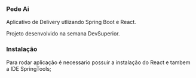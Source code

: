 ### Pede Ai

Aplicativo de Delivery utlizando Spring Boot e React.

Projeto desenvolvido na semana DevSuperior.


### Instalação

Para rodar aplicação é necessario possuir a instalação do React e tambem a IDE SpringTools;
